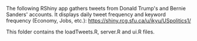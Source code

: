 The following RShiny app gathers tweets from Donald Trump's and Bernie Sanders' accounts.
It displays daily tweet frequency and keyword frequency (Economy, Jobs, etc.):
https://shiny.rcg.sfu.ca/u/ikyu/USpolitics1/

This folder contains the loadTweets.R, server.R and ui.R files.
